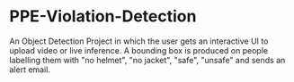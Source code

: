 # PPE-Violation-Detection
 An Object Detection Project in which the user gets an interactive UI to upload video or live inference. A bounding box is produced on people labelling them with "no helmet", "no jacket", "safe", "unsafe" and sends an alert email.
